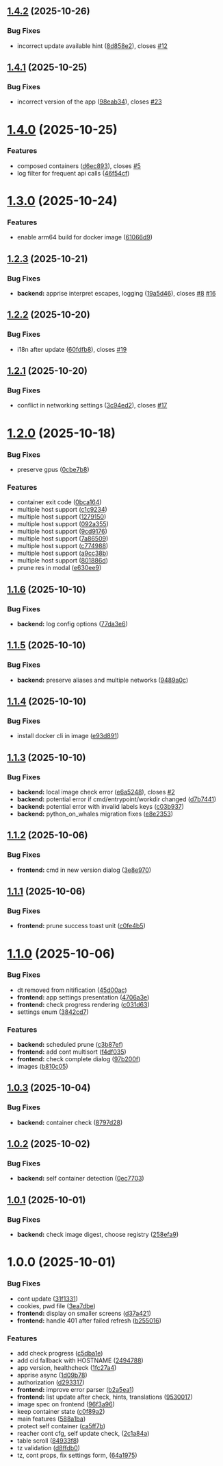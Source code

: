 ## [1.4.2](https://github.com/Quenary/tugtainer/compare/v1.4.1...v1.4.2) (2025-10-26)


### Bug Fixes

* incorrect update available hint ([8d858e2](https://github.com/Quenary/tugtainer/commit/8d858e2a5c620edd822a3ee843061dd03df4f29b)), closes [#12](https://github.com/Quenary/tugtainer/issues/12)

## [1.4.1](https://github.com/Quenary/tugtainer/compare/v1.4.0...v1.4.1) (2025-10-25)


### Bug Fixes

* incorrect version of the app ([98eab34](https://github.com/Quenary/tugtainer/commit/98eab348f67e62e42325c36fa40f940beff1fb18)), closes [#23](https://github.com/Quenary/tugtainer/issues/23)

# [1.4.0](https://github.com/Quenary/tugtainer/compare/v1.3.0...v1.4.0) (2025-10-25)


### Features

* composed containers ([d6ec893](https://github.com/Quenary/tugtainer/commit/d6ec893c9e1c6013af8deb2cac990569306f930f)), closes [#5](https://github.com/Quenary/tugtainer/issues/5)
* log filter for frequent api calls ([46f54cf](https://github.com/Quenary/tugtainer/commit/46f54cf3e6d825c30801459e59da1c1a20683a56))

# [1.3.0](https://github.com/Quenary/tugtainer/compare/v1.2.3...v1.3.0) (2025-10-24)


### Features

* enable arm64 build for docker image ([61066d9](https://github.com/Quenary/tugtainer/commit/61066d991d15867f0791876001c990d26f479674))

## [1.2.3](https://github.com/Quenary/tugtainer/compare/v1.2.2...v1.2.3) (2025-10-21)


### Bug Fixes

* **backend:** apprise interpret escapes, logging ([19a5d46](https://github.com/Quenary/tugtainer/commit/19a5d46b06ea8f0b114a44a5439c078314752c7c)), closes [#8](https://github.com/Quenary/tugtainer/issues/8) [#16](https://github.com/Quenary/tugtainer/issues/16)

## [1.2.2](https://github.com/Quenary/tugtainer/compare/v1.2.1...v1.2.2) (2025-10-20)


### Bug Fixes

* i18n after update ([60fdfb8](https://github.com/Quenary/tugtainer/commit/60fdfb83280641181ff88f13f26088bfbcf0fc4d)), closes [#19](https://github.com/Quenary/tugtainer/issues/19)

## [1.2.1](https://github.com/Quenary/tugtainer/compare/v1.2.0...v1.2.1) (2025-10-20)


### Bug Fixes

* conflict in networking settings ([3c94ed2](https://github.com/Quenary/tugtainer/commit/3c94ed2de5728f8034cc7e8bfef2e20b425124df)), closes [#17](https://github.com/Quenary/tugtainer/issues/17)

# [1.2.0](https://github.com/Quenary/tugtainer/compare/v1.1.6...v1.2.0) (2025-10-18)


### Bug Fixes

* preserve gpus ([0cbe7b8](https://github.com/Quenary/tugtainer/commit/0cbe7b855b1ddc82e671ddb34637dea7a7eedfe3))


### Features

* container exit code ([0bca164](https://github.com/Quenary/tugtainer/commit/0bca1642d5d88830238cdfb70c07348058e76884))
* multiple host support ([c1c9234](https://github.com/Quenary/tugtainer/commit/c1c923434190a2f2918ad84edd17507a20c64732))
* multiple host support ([1279150](https://github.com/Quenary/tugtainer/commit/12791509d8c6bbf91af3f469a22bfaf94358f6b8))
* multiple host support ([092a355](https://github.com/Quenary/tugtainer/commit/092a35538734ce51c14b02ef437cf40acb25ac25))
* multiple host support ([9cd9176](https://github.com/Quenary/tugtainer/commit/9cd91766eb787551c718fb24fcd89d9a6d0cde14))
* multiple host support ([7a86509](https://github.com/Quenary/tugtainer/commit/7a86509652362bc38345257a6210505d621707f7))
* multiple host support ([c774988](https://github.com/Quenary/tugtainer/commit/c7749881532d2b75db782fec88b452d7eca723cf))
* multiple host support ([a9cc38b](https://github.com/Quenary/tugtainer/commit/a9cc38ba237ef0a4f48901f4914d6cb1cb6c0d6a))
* multiple host support ([801886d](https://github.com/Quenary/tugtainer/commit/801886df3d7d5e8912fbdb56c6ca0b2f7f2afaad))
* prune res in modal ([e630ee9](https://github.com/Quenary/tugtainer/commit/e630ee96180cc759531cd154e780f9442e3b3019))

## [1.1.6](https://github.com/Quenary/tugtainer/compare/v1.1.5...v1.1.6) (2025-10-10)


### Bug Fixes

* **backend:** log config options ([77da3e6](https://github.com/Quenary/tugtainer/commit/77da3e6c5e77284ac601a9ede68b0a1e633b0102))

## [1.1.5](https://github.com/Quenary/tugtainer/compare/v1.1.4...v1.1.5) (2025-10-10)


### Bug Fixes

* **backend:** preserve aliases and multiple networks ([9489a0c](https://github.com/Quenary/tugtainer/commit/9489a0c7ff36a67f6061c5b5e04b56dfd916bae0))

## [1.1.4](https://github.com/Quenary/tugtainer/compare/v1.1.3...v1.1.4) (2025-10-10)


### Bug Fixes

* install docker cli in image ([e93d891](https://github.com/Quenary/tugtainer/commit/e93d89121c3b0d1a24d471da1dbcae11c680250e))

## [1.1.3](https://github.com/Quenary/tugtainer/compare/v1.1.2...v1.1.3) (2025-10-10)


### Bug Fixes

* **backend:** local image check error ([e6a5248](https://github.com/Quenary/tugtainer/commit/e6a5248de357870ab90f299253f4978cb8d427c0)), closes [#2](https://github.com/Quenary/tugtainer/issues/2)
* **backend:** potential error if cmd/entrypoint/workdir changed ([d7b7441](https://github.com/Quenary/tugtainer/commit/d7b7441083f34aaa78d2301be00de2469b09bd40))
* **backend:** potential error with invalid labels keys ([c03b937](https://github.com/Quenary/tugtainer/commit/c03b9373880b7f58783f5192fa6a4a7356d8c177))
* **backend:** python_on_whales migration fixes ([e8e2353](https://github.com/Quenary/tugtainer/commit/e8e23532f7bbe4ec780666b015bdbb74d857b301))

## [1.1.2](https://github.com/Quenary/tugtainer/compare/v1.1.1...v1.1.2) (2025-10-06)


### Bug Fixes

* **frontend:** cmd in new version dialog ([3e8e970](https://github.com/Quenary/tugtainer/commit/3e8e970f9b50641da32591c85a0dbca4b6212bf1))

## [1.1.1](https://github.com/Quenary/tugtainer/compare/v1.1.0...v1.1.1) (2025-10-06)


### Bug Fixes

* **frontend:** prune success toast unit ([c0fe4b5](https://github.com/Quenary/tugtainer/commit/c0fe4b549c2991da341a628f90b300a3ce0017fb))

# [1.1.0](https://github.com/Quenary/tugtainer/compare/v1.0.3...v1.1.0) (2025-10-06)


### Bug Fixes

* dt removed from nitification ([45d00ac](https://github.com/Quenary/tugtainer/commit/45d00ace971f8988108b3c966220d0e53c5f1af4))
* **frontend:** app settings presentation ([4706a3e](https://github.com/Quenary/tugtainer/commit/4706a3e2e88a9240611aa6af79c74a50b063db72))
* **frontend:** check progress rendering ([c031d63](https://github.com/Quenary/tugtainer/commit/c031d63db62066bb79334413877d92b02229fc1d))
* settings enum ([3842cd7](https://github.com/Quenary/tugtainer/commit/3842cd714ff998777ddc8913824aec70ec0e10a2))


### Features

* **backend:** scheduled prune ([c3b87ef](https://github.com/Quenary/tugtainer/commit/c3b87ef4ff48f043a2e496f3728f6795f3279c65))
* **frontend:** add cont multisort ([f4df035](https://github.com/Quenary/tugtainer/commit/f4df035bb52a21056564a274612522b1a3acdf43))
* **frontend:** check complete dialog ([97b200f](https://github.com/Quenary/tugtainer/commit/97b200f719171295d5ee3266e57fa53f10f14a9d))
* images ([b810c05](https://github.com/Quenary/tugtainer/commit/b810c052be4539a3accd1f7c5f412bd1736daef8))

## [1.0.3](https://github.com/Quenary/tugtainer/compare/v1.0.2...v1.0.3) (2025-10-04)


### Bug Fixes

* **backend:** container check ([8797d28](https://github.com/Quenary/tugtainer/commit/8797d28f593e3bde2e83febddbf71397653be5e1))

## [1.0.2](https://github.com/Quenary/tugtainer/compare/v1.0.1...v1.0.2) (2025-10-02)


### Bug Fixes

* **backend:** self container detection ([0ec7703](https://github.com/Quenary/tugtainer/commit/0ec77034238d66c0a12feef00dff7da681e78026))

## [1.0.1](https://github.com/Quenary/tugtainer/compare/v1.0.0...v1.0.1) (2025-10-01)


### Bug Fixes

* **backend:** check image digest, choose registry ([258efa9](https://github.com/Quenary/tugtainer/commit/258efa98e20a83204211db0a8c2f494acb8a0c78))

# 1.0.0 (2025-10-01)


### Bug Fixes

* cont update ([31f1331](https://github.com/Quenary/tugtainer/commit/31f133106b1eeddf3e5d89cf7c6b482f62505150))
* cookies, pwd file ([3ea7dbe](https://github.com/Quenary/tugtainer/commit/3ea7dbefcc9daf4e286072df14c602b1052599bb))
* **frontend:** display on smaller screens ([d37a421](https://github.com/Quenary/tugtainer/commit/d37a42173937e3a067b1e07b1edee0d1cdabc648))
* **frontend:** handle 401 after failed refresh ([b255016](https://github.com/Quenary/tugtainer/commit/b2550165cfa7eef7ed2c8521a0e7e85ec436f1c4))


### Features

* add check progress ([c5dba1e](https://github.com/Quenary/tugtainer/commit/c5dba1e4fa119a25ce66664317f522a449faef55))
* add cid fallback with HOSTNAME ([2494788](https://github.com/Quenary/tugtainer/commit/2494788aaa3dbc65e248e335d6632fb72b733c9c))
* app version, healthcheck ([1fc27a4](https://github.com/Quenary/tugtainer/commit/1fc27a4a9ca4cea8b671ba2a1f1a0988b4acf95d))
* apprise async ([1d09b78](https://github.com/Quenary/tugtainer/commit/1d09b78150aeaf82121ff998818f405d7033d52a))
* authorization ([d293317](https://github.com/Quenary/tugtainer/commit/d293317f7952e66fce2f3b78069085f8de67590d))
* **frontend:** improve error parser ([b2a5ea1](https://github.com/Quenary/tugtainer/commit/b2a5ea10feec0d7c826e0473ea7e93fe6753301d))
* **frontend:** list update after check, hints, translations ([9530017](https://github.com/Quenary/tugtainer/commit/953001793ffea7e358353866bd84bd881510360d))
* image spec on frontend ([96f3a96](https://github.com/Quenary/tugtainer/commit/96f3a9679c455e13ce223ac1b2c09ee183a25adb))
* keep container state ([c0f89a2](https://github.com/Quenary/tugtainer/commit/c0f89a20084bba0eea116bb8a7965f2bf0c27b6a))
* main features ([588a1ba](https://github.com/Quenary/tugtainer/commit/588a1bad127327e29dc4351863189188a6bcb8eb))
* protect self container ([ca5ff7b](https://github.com/Quenary/tugtainer/commit/ca5ff7b6744b377583e78714721f1992d579ae90))
* reacher cont cfg, self update check, ([2c1a84a](https://github.com/Quenary/tugtainer/commit/2c1a84a040e82fe3d2a0593503f58d2d6dbc498a))
* table scroll ([84933f8](https://github.com/Quenary/tugtainer/commit/84933f83be5740088f1e58ffaedc8ec40e81e817))
* tz validation ([d8ffdb0](https://github.com/Quenary/tugtainer/commit/d8ffdb0470f08d2b288bb3ba358da2ab9928e937))
* tz, cont props, fix settings form, ([64a1975](https://github.com/Quenary/tugtainer/commit/64a19754870fedfe11884d7fd3d68c32412d3420))
